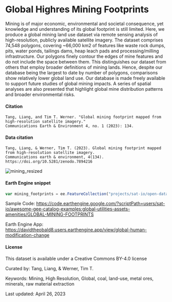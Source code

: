 # Global Highres Mining Footprints

Mining is of major economic, environmental and societal consequence, yet  knowledge and understanding of its global footprint is still limited.
Here, we produce a global mining land use dataset via remote sensing analysis of high-resolution, publicly available satellite imagery. The
dataset comprises 74,548 polygons, covering ~66,000 km2 of features like waste rock dumps, pits, water ponds, tailings dams, heap leach pads and
processing/milling infrastructure. Our polygons finely contour the edges of mine features and do not include the space between them. This
distinguishes our dataset from others that employ broader definitions of mining lands. Hence, despite our database being the largest to date by
number of polygons, comparisons show relatively lower global land use. Our database is made freely available to support future studies of global
mining impacts. A series of spatial analyses are also presented that highlight global mine distribution patterns and broader environmental risks.

#### Citation

```
Tang, Liang, and Tim T. Werner. "Global mining footprint mapped from high-resolution satellite imagery."
Communications Earth & Environment 4, no. 1 (2023): 134.
```

#### Data citation

```
Tang, Liang, & Werner, Tim T. (2023). Global mining footprint mapped from high-resolution satellite imagery.
Communications earth & environment, 4(134). https://doi.org/10.5281/zenodo.7894216
```

![mining_resized](https://github.com/samapriya/awesome-gee-community-datasets/assets/6677629/dd6c7c34-14db-496d-a353-1ea58e2d4bec)

#### Earth Engine snippet

```js
var mining_footprints = ee.FeatureCollection("projects/sat-io/open-datasets/global-mining/global_mining_footprints");
```

Sample Code: https://code.earthengine.google.com/?scriptPath=users/sat-io/awesome-gee-catalog-examples:global-utilities-assets-amenities/GLOBAL-MINING-FOOTPRINTS

Earth Engine App: https://davidtheobald8.users.earthengine.app/view/global-human-modification-change

#### License
This dataset is available under a Creative Commons BY-4.0 license

Curated by: Tang, Liang, & Werner, Tim T.

Keywords: Mining, High Resolution, Global, coal, land-use, metal ores, minerals, raw material extraction

Last updated: April 26, 2023
